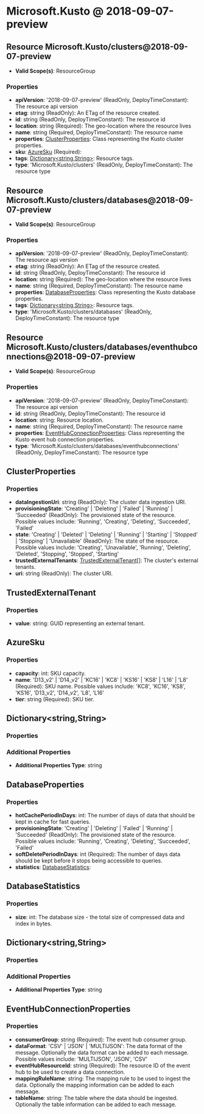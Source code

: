 # Microsoft.Kusto @ 2018-09-07-preview

## Resource Microsoft.Kusto/clusters@2018-09-07-preview
* **Valid Scope(s)**: ResourceGroup
### Properties
* **apiVersion**: '2018-09-07-preview' (ReadOnly, DeployTimeConstant): The resource api version
* **etag**: string (ReadOnly): An ETag of the resource created.
* **id**: string (ReadOnly, DeployTimeConstant): The resource id
* **location**: string (Required): The geo-location where the resource lives
* **name**: string (Required, DeployTimeConstant): The resource name
* **properties**: [ClusterProperties](#clusterproperties): Class representing the Kusto cluster properties.
* **sku**: [AzureSku](#azuresku) (Required):
* **tags**: [Dictionary<string,String>](#dictionarystringstring): Resource tags.
* **type**: 'Microsoft.Kusto/clusters' (ReadOnly, DeployTimeConstant): The resource type

## Resource Microsoft.Kusto/clusters/databases@2018-09-07-preview
* **Valid Scope(s)**: ResourceGroup
### Properties
* **apiVersion**: '2018-09-07-preview' (ReadOnly, DeployTimeConstant): The resource api version
* **etag**: string (ReadOnly): An ETag of the resource created.
* **id**: string (ReadOnly, DeployTimeConstant): The resource id
* **location**: string (Required): The geo-location where the resource lives
* **name**: string (Required, DeployTimeConstant): The resource name
* **properties**: [DatabaseProperties](#databaseproperties): Class representing the Kusto database properties.
* **tags**: [Dictionary<string,String>](#dictionarystringstring): Resource tags.
* **type**: 'Microsoft.Kusto/clusters/databases' (ReadOnly, DeployTimeConstant): The resource type

## Resource Microsoft.Kusto/clusters/databases/eventhubconnections@2018-09-07-preview
* **Valid Scope(s)**: ResourceGroup
### Properties
* **apiVersion**: '2018-09-07-preview' (ReadOnly, DeployTimeConstant): The resource api version
* **id**: string (ReadOnly, DeployTimeConstant): The resource id
* **location**: string: Resource location.
* **name**: string (Required, DeployTimeConstant): The resource name
* **properties**: [EventHubConnectionProperties](#eventhubconnectionproperties): Class representing the Kusto event hub connection properties.
* **type**: 'Microsoft.Kusto/clusters/databases/eventhubconnections' (ReadOnly, DeployTimeConstant): The resource type

## ClusterProperties
### Properties
* **dataIngestionUri**: string (ReadOnly): The cluster data ingestion URI.
* **provisioningState**: 'Creating' | 'Deleting' | 'Failed' | 'Running' | 'Succeeded' (ReadOnly): The provisioned state of the resource. Possible values include: 'Running', 'Creating', 'Deleting', 'Succeeded', 'Failed'
* **state**: 'Creating' | 'Deleted' | 'Deleting' | 'Running' | 'Starting' | 'Stopped' | 'Stopping' | 'Unavailable' (ReadOnly): The state of the resource. Possible values include: 'Creating', 'Unavailable', 'Running', 'Deleting', 'Deleted', 'Stopping', 'Stopped', 'Starting'
* **trustedExternalTenants**: [TrustedExternalTenant](#trustedexternaltenant)[]: The cluster's external tenants.
* **uri**: string (ReadOnly): The cluster URI.

## TrustedExternalTenant
### Properties
* **value**: string: GUID representing an external tenant.

## AzureSku
### Properties
* **capacity**: int: SKU capacity.
* **name**: 'D13_v2' | 'D14_v2' | 'KC16' | 'KC8' | 'KS16' | 'KS8' | 'L16' | 'L8' (Required): SKU name. Possible values include: 'KC8', 'KC16', 'KS8', 'KS16', 'D13_v2', 'D14_v2', 'L8', 'L16'
* **tier**: string (Required): SKU tier.

## Dictionary<string,String>
### Properties
### Additional Properties
* **Additional Properties Type**: string

## DatabaseProperties
### Properties
* **hotCachePeriodInDays**: int: The number of days of data that should be kept in cache for fast queries.
* **provisioningState**: 'Creating' | 'Deleting' | 'Failed' | 'Running' | 'Succeeded' (ReadOnly): The provisioned state of the resource. Possible values include: 'Running', 'Creating', 'Deleting', 'Succeeded', 'Failed'
* **softDeletePeriodInDays**: int (Required): The number of days data should be kept before it stops being accessible to queries.
* **statistics**: [DatabaseStatistics](#databasestatistics):

## DatabaseStatistics
### Properties
* **size**: int: The database size - the total size of compressed data and index in bytes.

## Dictionary<string,String>
### Properties
### Additional Properties
* **Additional Properties Type**: string

## EventHubConnectionProperties
### Properties
* **consumerGroup**: string (Required): The event hub consumer group.
* **dataFormat**: 'CSV' | 'JSON' | 'MULTIJSON': The data format of the message. Optionally the data format can be added to each message. Possible values include: 'MULTIJSON', 'JSON', 'CSV'
* **eventHubResourceId**: string (Required): The resource ID of the event hub to be used to create a data connection.
* **mappingRuleName**: string: The mapping rule to be used to ingest the data. Optionally the mapping information can be added to each message.
* **tableName**: string: The table where the data should be ingested. Optionally the table information can be added to each message.

